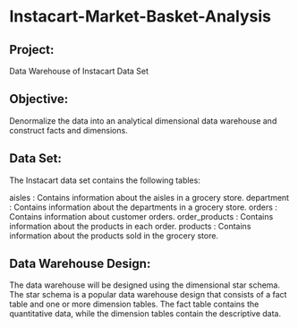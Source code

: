 # Instacart-Market-Basket-Analysis

## Project: 
Data Warehouse of Instacart Data Set

## Objective: 
Denormalize the data into an analytical dimensional data warehouse and construct facts and dimensions.

## Data Set:
The Instacart data set contains the following tables:

aisles          : Contains information about the aisles in a grocery store.
department      : Contains information about the departments in a grocery store.
orders          : Contains information about customer orders.
order_products  : Contains information about the products in each order.
products        : Contains information about the products sold in the grocery store.

## Data Warehouse Design:
The data warehouse will be designed using the dimensional star schema. The star schema is a popular data warehouse design that consists of a fact table and one or more dimension tables. The fact table contains the quantitative data, while the dimension tables contain the descriptive data.